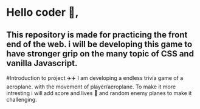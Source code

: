 # Hello coder 👋,  
This repository is made for practicing the **front end** of the web.
i will be developing this game to have stronger grip on the many topic of **CSS** and **vanilla Javascript**.
---
#Introduction to project ✈️✈️
I am developing a endless trivia game of a aeroplane. with the movement of player/aeroplane. 
To make it more intresting i will add score and lives 💖 and random enemy planes to make it challenging.


